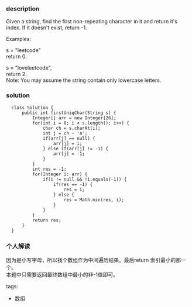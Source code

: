 ### description    
  Given a string, find the first non-repeating character in it and return it's index. If it doesn't exist, return -1.  
    
  Examples:  
    
  s = "leetcode"  
  return 0.  
    
  s = "loveleetcode",  
  return 2.  
  Note: You may assume the string contain only lowercase letters.  
### solution    
```    
  class Solution {  
      public int firstUniqChar(String s) {  
          Integer[] arr = new Integer[26];  
          for(int i = 0; i < s.length(); i++) {  
              char ch = s.charAt(i);  
              int j = ch - 'a';  
              if(arr[j] == null) {  
                  arr[j] = i;  
              } else if(arr[j] != -1) {  
                  arr[j] = -1;  
              }  
          }  
          int res = -1;  
          for(Integer i: arr) {  
              if(i != null && !i.equals(-1)) {  
                  if(res == -1) {  
                      res = i;  
                  } else {  
                      res = Math.min(res, i);  
                  }  
              }  
          }  
          return res;  
      }  
  }  
```    
    
### 个人解读    
  因为是小写字母，所以找个数组作为中间遍历结果。最后return 索引最小的那一个。  
  本题中只需要返回最终数组中最小的非-1值即可。  
    
tags:    
  -  数组  
